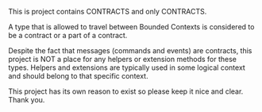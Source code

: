 ﻿This is project contains CONTRACTS and only CONTRACTS.

A type that is allowed to travel between Bounded Contexts is considered to be a contract or a part of a contract.

Despite the fact that messages (commands and events) are contracts, this project is NOT a place for 
any helpers or extension methods for these types.
Helpers and extensions are typically used in some logical context and should belong to that specific context.

This project has its own reason to exist so please keep it nice and clear.
Thank you.